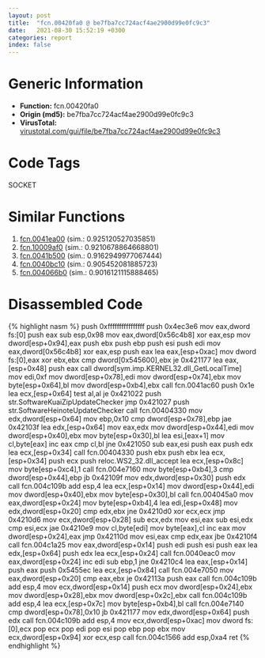 ```yaml
---
layout: post
title:  "fcn.00420fa0 @ be7fba7cc724acf4ae2900d99e0fc9c3"
date:   2021-08-30 15:52:19 +0300
categories: report
index: false
---
```


# Generic Information
- **Function:** fcn.00420fa0
- **Origin (md5):** be7fba7cc724acf4ae2900d99e0fc9c3
- **VirusTotal:** [virustotal.com/gui/file/be7fba7cc724acf4ae2900d99e0fc9c3][virustotal_ref]

# Code Tags
<span class="tag" id="SOCKET">SOCKET</span>


# Similar Functions

1. [fcn.0041ea00][similar_1_ref] (sim.: 0.925120527035851)
2. [fcn.10009af0][similar_2_ref] (sim.: 0.9210678864668801)
3. [fcn.0041b500][similar_3_ref] (sim.: 0.9162949977067444)
4. [fcn.0040bc10][similar_4_ref] (sim.: 0.905452081885723)
5. [fcn.004066b0][similar_5_ref] (sim.: 0.9016121115888465)


# Disassembled Code

{% highlight nasm %}
push 0xffffffffffffffff
push 0x4ec3e6
mov eax,dword fs:[0]
push eax
sub esp,0x98
mov eax,dword[0x56c4b8]
xor eax,esp
mov dword[esp+0x94],eax
push ebx
push ebp
push esi
push edi
mov eax,dword[0x56c4b8]
xor eax,esp
push eax
lea eax,[esp+0xac]
mov dword fs:[0],eax
xor ebx,ebx
cmp dword[0x545600],ebx
je 0x421177
lea eax,[esp+0x48]
push eax
call dword[sym.imp.KERNEL32.dll_GetLocalTime]
mov edi,0xf
mov dword[esp+0x78],edi
mov dword[esp+0x74],ebx
mov byte[esp+0x64],bl
mov dword[esp+0xb4],ebx
call fcn.0041ac60
push 0x1e
lea ecx,[esp+0x64]
test al,al
je 0x421022
push str.SoftwareKuaiZipUpdateChecker
jmp 0x421027
push str.SoftwareHeinoteUpdateChecker
call fcn.00404330
mov edx,dword[esp+0x64]
mov ebp,0x10
cmp dword[esp+0x78],ebp
jae 0x42103f
lea edx,[esp+0x64]
mov eax,edx
mov dword[esp+0x44],edi
mov dword[esp+0x40],ebx
mov byte[esp+0x30],bl
lea esi,[eax+1]
mov cl,byte[eax]
inc eax
cmp cl,bl
jne 0x421050
sub eax,esi
push eax
push edx
lea ecx,[esp+0x34]
call fcn.00404330
push ebx
push ebx
lea ecx,[esp+0x34]
push ecx
push reloc.WS2_32.dll_accept
lea ecx,[esp+0x8c]
mov byte[esp+0xc4],1
call fcn.004e7160
mov byte[esp+0xb4],3
cmp dword[esp+0x44],ebp
jb 0x42109f
mov edx,dword[esp+0x30]
push edx
call fcn.004c109b
add esp,4
lea ecx,[esp+0x14]
mov dword[esp+0x44],edi
mov dword[esp+0x40],ebx
mov byte[esp+0x30],bl
call fcn.004045a0
mov eax,dword[esp+0x24]
mov byte[esp+0xb4],4
lea edi,[esp+0x48]
mov edx,dword[esp+0x20]
cmp edx,ebx
jne 0x4210d0
xor ecx,ecx
jmp 0x4210d6
mov ecx,dword[esp+0x28]
sub ecx,edx
mov esi,eax
sub esi,edx
cmp esi,ecx
jae 0x4210e9
mov cl,byte[edi]
mov byte[eax],cl
inc eax
mov dword[esp+0x24],eax
jmp 0x42110d
mov esi,eax
cmp edx,eax
jbe 0x4210f4
call fcn.004c1a25
mov eax,dword[esp+0x14]
push edi
push esi
push eax
lea edx,[esp+0x64]
push edx
lea ecx,[esp+0x24]
call fcn.0040eac0
mov eax,dword[esp+0x24]
inc edi
sub ebp,1
jne 0x4210c4
lea eax,[esp+0x14]
push eax
push 0x5455ec
lea ecx,[esp+0x84]
call fcn.004e7050
mov eax,dword[esp+0x20]
cmp eax,ebx
je 0x42113a
push eax
call fcn.004c109b
add esp,4
mov ecx,dword[esp+0x14]
push ecx
mov dword[esp+0x24],ebx
mov dword[esp+0x28],ebx
mov dword[esp+0x2c],ebx
call fcn.004c109b
add esp,4
lea ecx,[esp+0x7c]
mov byte[esp+0xb4],bl
call fcn.004e7140
cmp dword[esp+0x78],0x10
jb 0x421177
mov edx,dword[esp+0x64]
push edx
call fcn.004c109b
add esp,4
mov ecx,dword[esp+0xac]
mov dword fs:[0],ecx
pop ecx
pop edi
pop esi
pop ebp
pop ebx
mov ecx,dword[esp+0x94]
xor ecx,esp
call fcn.004c1566
add esp,0xa4
ret
{% endhighlight %}


[similar_1_ref]: /report/fcn.0041ea00@be7fba7cc724acf4ae2900d99e0fc9c3
[similar_2_ref]: /report/fcn.10009af0@4c3818fdf32d89a09257dbc9d3e142ea
[similar_3_ref]: /report/fcn.0041b500@be7fba7cc724acf4ae2900d99e0fc9c3
[similar_4_ref]: /report/fcn.0040bc10@0aa2d73a5300dff2412388945614b507
[similar_5_ref]: /report/fcn.004066b0@0aa2d73a5300dff2412388945614b507
[virustotal_ref]: https://www.virustotal.com/gui/file/be7fba7cc724acf4ae2900d99e0fc9c3